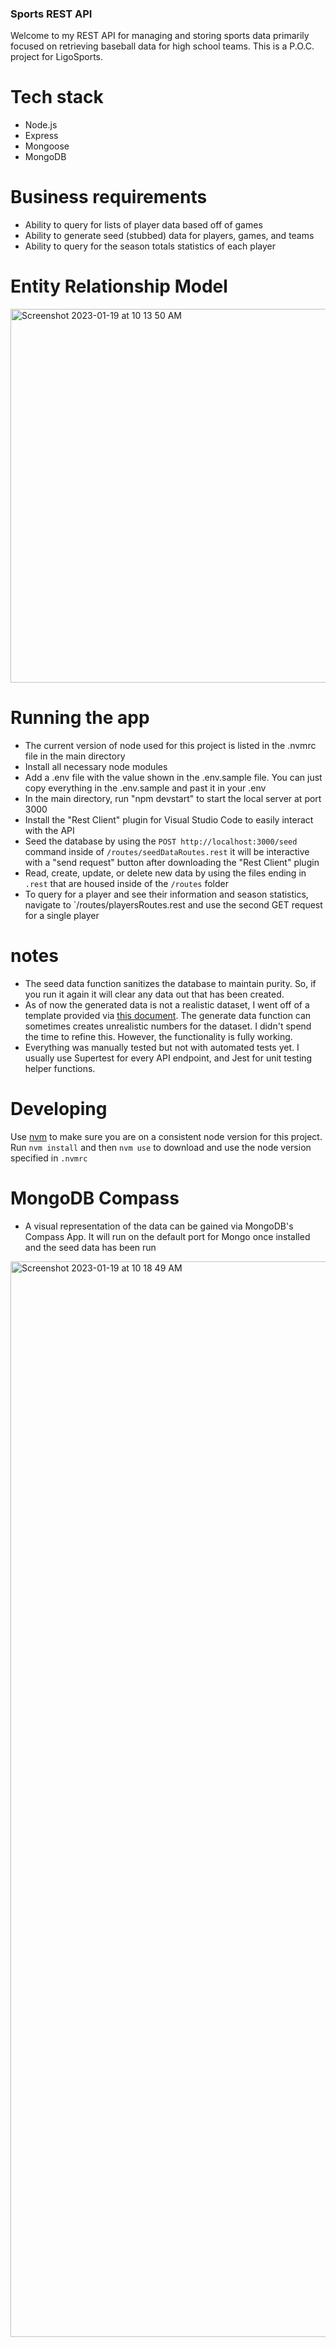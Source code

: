 ### Sports REST API

Welcome to my REST API for managing and storing sports data primarily focused on retrieving baseball data for high school teams. This is a P.O.C. project for LigoSports.

# Tech stack

- Node.js
- Express
- Mongoose
- MongoDB

# Business requirements

- Ability to query for lists of player data based off of games
- Ability to generate seed (stubbed) data for players, games, and teams
- Ability to query for the season totals statistics of each player

# Entity Relationship Model
<img width="598" alt="Screenshot 2023-01-19 at 10 13 50 AM" src="https://user-images.githubusercontent.com/39348241/213526701-27aac9c7-30e6-466a-b7cb-67ef9eab65cd.png">

# Running the app
- The current version of node used for this project is listed in the .nvmrc file in the main directory
- Install all necessary node modules
- Add a .env file with the value shown in the .env.sample file. You can just copy everything in the .env.sample and past it in your .env
- In the main directory, run "npm devstart" to start the local server at port 3000
- Install the "Rest Client" plugin for Visual Studio Code to easily interact with the API
- Seed the database by using the `POST http://localhost:3000/seed` command inside of `/routes/seedDataRoutes.rest` it will be interactive with a "send request" button after downloading the "Rest Client" plugin
- Read, create, update, or delete new data by using the files ending in `.rest` that are housed inside of the `/routes` folder
- To query for a player and see their information and season statistics, navigate to `/routes/playersRoutes.rest and use the second GET request for a single player


# notes
- The seed data function sanitizes the database to maintain purity. So, if you run it again it will clear any data out that has been created.
- As of now the generated data is not a realistic dataset, I went off of a template provided via [this document](https://docs.google.com/spreadsheets/d/1y5nzlebh7pAXxKLc7KKQZXCNCp9_O8YJ9BqRTbyZl9s/edit#gid=0). The generate data function can sometimes creates unrealistic numbers for the dataset. I didn't spend the time to refine this. However, the functionality is fully working. 
- Everything was manually tested but not with automated tests yet. I usually use Supertest for every API endpoint, and Jest for unit testing helper functions.

# Developing

Use [nvm](https://github.com/nvm-sh/nvm) to make sure you are on a consistent node version for this project.
Run `nvm install` and then `nvm use` to download and use the node version specified in `.nvmrc`

# MongoDB Compass
- A visual representation of the data can be gained via MongoDB's Compass App. It will run on the default port for Mongo once installed and the seed data has been run

<img width="1721" alt="Screenshot 2023-01-19 at 10 18 49 AM" src="https://user-images.githubusercontent.com/39348241/213527655-2194ae00-3ef0-4052-8cd8-e5bfbaf05d95.png">


